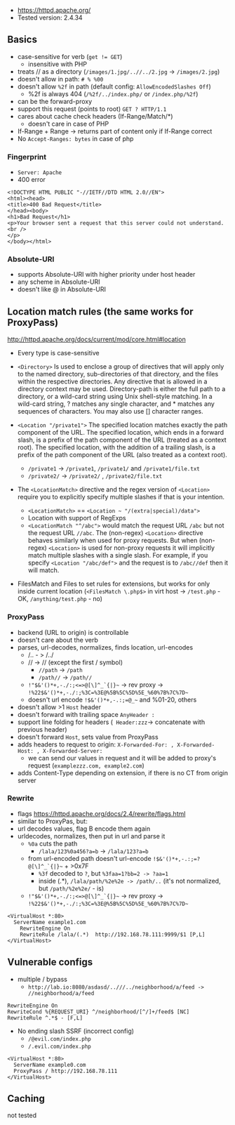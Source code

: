 - https://httpd.apache.org/
- Tested version: 2.4.34

## Basics
- case-sensitive for verb  (`get != GET`)
  - insensitive with PHP
- treats // as a directory (`/images/1.jpg/..//../2.jpg` -> `/images/2.jpg`)
- doesn't allow in path: `# % %00`
- doesn't allow `%2f` in path (default config: `AllowEncodedSlashes Off`)
  - %2f is always 404 (`/%2f/../index.php/` or `/index.php/%2f`)
- can be the forward-proxy
- support this request (points to root) `GET ? HTTP/1.1`
- cares about cache check headers (If-Range/Match/*) 
  - doesn't care in case of PHP
- If-Range + Range -> returns part of content only if If-Range correct
- No `Accept-Ranges: bytes` in case of php

### Fingerprint
- `Server: Apache`
- 400 error
```
<!DOCTYPE HTML PUBLIC "-//IETF//DTD HTML 2.0//EN">
<html><head>
<title>400 Bad Request</title>
</head><body>
<h1>Bad Request</h1>
<p>Your browser sent a request that this server could not understand.<br />
</p>
</body></html>
```

### Absolute-URI
- supports Absolute-URI with higher priority under host header
- any scheme in Absolute-URI
- doesn't like @ in Absolute-URI

## Location match rules (the same works for ProxyPass)
http://httpd.apache.org/docs/current/mod/core.html#location
- Every type is case-sensitive
- `<Directory>`
Is used to enclose a group of directives that will apply only to the named directory, sub-directories of that directory, and the files within the respective directories. Any directive that is allowed in a directory context may be used. Directory-path is either the full path to a directory, or a wild-card string using Unix shell-style matching. In a wild-card string, ? matches any single character, and * matches any sequences of characters. You may also use [] character ranges. 

- `<Location "/private1">`
The specified location matches exactly the path component of the URL.
The specified location, which ends in a forward slash, is a prefix of the path component of the URL (treated as a context root). The specified location, with the addition of a trailing slash, is a prefix of the path component of the URL (also treated as a context root).
  - `/private1` -> `/private1`, `/private1/` and `/private1/file.txt`
  - `/private2/` ->  `/private2/` , `/private2/file.txt`

- The `<LocationMatch>` directive and the regex version of `<Location>` require you to explicitly specify multiple slashes if that is your intention.
  - `<LocationMatch>` ==  `<Location ~ "/(extra|special)/data"> `
  - Location with support of RegExps
  - `<LocationMatch "^/abc">` would match the request URL `/abc` but not the request URL `//abc`. The (non-regex) `<Location>` directive behaves similarly when used for proxy requests. But when (non-regex) `<Location>` is used for non-proxy requests it will implicitly match multiple slashes with a single slash. For example, if you specify `<Location "/abc/def">` and the request is to `/abc//def` then it will match.
- FilesMatch and Files to set rules for extensions, but works for only inside current location (`<FilesMatch \.php$>` in virt host -> `/test.php` - OK,  `/anything/test.php` - no)

### ProxyPass
- backend (URL to origin) is controllable
- doesn't care about the verb 
- parses, url-decodes, normalizes, finds location, url-encodes
  - /.. - > /../
  - // -> // (except the first / symbol)
    - `//path` -> `/path`
    - `/path//` -> `/path//`
  - ``!"$&'()*+,-./:;<=>@[\]^_`{|}~`` -> rev proxy -> ``!%22$&'()*+,-./:;%3C=%3E@%5B%5C%5D%5E_%60%7B%7C%7D~``
  - doesn't url encode ``!$&'()*+,-.:;=@_~`` and %01-20, others
- doesn't allow >1 `Host` header
- doesn't forward with trailing space `AnyHeader :`
- support line folding for headers (` Header:zzz`-> concatenate with previous header)
- doesn't forward `Host`, sets value from ProxyPass
- adds headers to request to origin: `X-Forwarded-For: , X-Forwarded-Host: , X-Forwarded-Server: `
  - we can send our values in request and it will be added to proxy's request (`examplezzz.com, example2.com`)
- adds Content-Type depending on extension, if there is no CT from origin server

### Rewrite
- flags https://httpd.apache.org/docs/2.4/rewrite/flags.html
- similar to ProxyPas, but:
- url decodes values, flag B encode them again
- urldecodes, normalizes, then put in url and parse it
  - `%0a` cuts the path
    - `/lala/123%0a456?a=b` -> `/lala/123?a=b`
  - from url-encoded path doesn't url-encode ``!$&'()*+,-.:;=?@[\]^_`{|}~`` + >0x7F
    - `%3f` decoded to `?`, but `%3faa=1?bb=2 -> ?aa=1`
    - inside (.*), `/lala/path/%2e%2e -> /path/..` (it's not normalized, but `/path/%2e%2e/` - is)
  - ``!"$&'()*+,-./:;<=>@[\]^_`{|}~`` -> rev proxy -> ``!%22$&'()*+,-./:;%3C=%3E@%5B%5C%5D%5E_%60%7B%7C%7D~``
```
<VirtualHost *:80>
  ServerName example1.com
    RewriteEngine On
    RewriteRule /lala/(.*)  http://192.168.78.111:9999/$1 [P,L]
</VirtualHost>
```


## Vulnerable configs
- multiple / bypass  
  - `http://lab.io:8080/asdasd/..///../neighborhood/a/feed -> //neighborhood/a/feed`
```
RewriteEngine On
RewriteCond %{REQUEST_URI} ^/neighborhood/[^/]+/feed$ [NC]
RewriteRule ^.*$ - [F,L]
```

- No ending slash SSRF (incorrect config)
  - `/@evil.com/index.php`
  - `/.evil.com/index.php`
```
<VirtualHost *:80>
  ServerName example0.com
  ProxyPass / http://192.168.78.111
</VirtualHost>
```

## Caching
not tested
